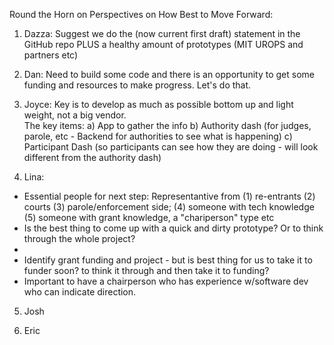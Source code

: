
Round the Horn on Perspectives on How Best to Move Forward:

1. Dazza: Suggest we do the (now current first draft) statement in the GitHub repo PLUS a healthy amount of prototypes (MIT UROPS and partners etc) 

2. Dan: Need to build some code and there is an opportunity to get some funding and resources to make progress.  Let's do that.  

3. Joyce: Key is to develop as much as possible bottom up and light weight, not a big vendor.  
The key items:
a) App to gather the info
b) Authority dash (for judges, parole, etc - Backend for authorities to see what is happening)
c) Participant Dash (so participants can see how they are doing - will look different from the authority dash)

4. Lina:
- Essential people for next step: Representantive from (1) re-entrants (2) courts (3) parole/enforcement side; (4) someone with tech knowledge (5) someone with grant knowledge, a "chariperson" type etc
- Is the best thing to come up with a quick and dirty prototype? Or to think through the whole project?
-
- Identify grant funding and project - but is best thing for us to take it to funder soon?  to think it through and then take it to funding?  
- Important to have a chairperson who has experience w/software dev who can indicate direction.

5. Josh

6. Eric 
